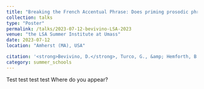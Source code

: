 ```yaml
---
title: "Breaking the French Accentual Phrase: Does priming prosodic phrasing modulate sentence processing? "
collection: talks
type: "Poster"
permalink: /talks/2023-07-12-bevivino-LSA-2023
venue: "the LSA Summer Institute at Umass"
date: 2023-07-12
location: "Amherst (MA), USA"

citation: '<strong>Bevivino, D.</strong>, Turco, G., &amp; Hemforth, B. (2023, July 12). Breaking the French accentual phrase: Does priming prosodic phrasing modulate sentence processing? <em>2023 Linguistic Society of America Summer Institute</em>. UMass, Amherst (MA), USA. [<a href=&quot;https://drive.google.com/file/d/1hbw9SCerEI3u-isu1d77nYIEazExWVZa/view?usp=sharing&quot;>Poster</a>]'
category: summer_schools
---
```


Test test test test Where do you appear?